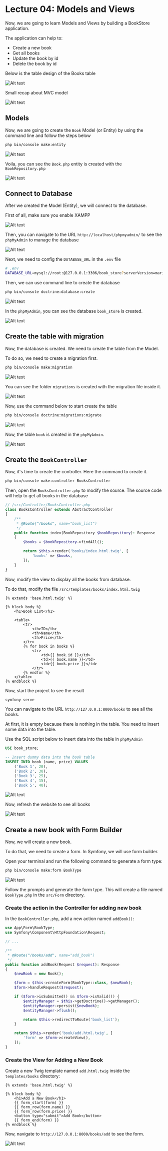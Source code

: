 # Lecture 04: Models and Views

Now, we are going to learn Models and Views by building a BookStore application.

The application can help to:

- Create a new book
- Get all books
- Update the book by id
- Delete the book by id

Below is the table design of the Books table

![Alt text](image.png)

Small recap about MVC model

![Alt text](image-1.png)

## Models

Now, we are going to create the `Book` Model (or Entity) by using the command line and follow the steps below

```bash
php bin/console make:entity
```

![Alt text](image-2.png)

Voila, you can see the `Book.php` entity is created with the `BookRepository.php`

![Alt text](image-3.png)

## Connect to Database

After we created the Model (Entity), we will connect to the database.

First of all, make sure you enable XAMPP

![Alt text](image-4.png)

Then, you can navigate to the URL `http://localhost/phpmyadmin/` to see the `phpMyAdmin` to manage the database

![Alt text](image-5.png)

Next, we need to config the `DATABASE_URL` in the `.env` file

```bash
# .env
DATABASE_URL=mysql://root:@127.0.0.1:3306/book_store?serverVersion=mariadb-10.4.11
```

Then, we can use command line to create the database

```bash
php bin/console doctrine:database:create
```

![Alt text](image-6.png)

In the `phpMyAdmin`, you can see the database `book_store` is created.

![Alt text](image-7.png)

## Create the table with migration

Now, the database is created. We need to create the table from the Model.

To do so, we need to create a migration first.

```bash
php bin/console make:migration
```

![Alt text](image-8.png)

You can see the folder `migrations` is created with the migration file inside it.

![Alt text](image-9.png)

Now, use the command below to start create the table

```bash
php bin/console doctrine:migrations:migrate
```

![Alt text](image-10.png)

Now, the table `book` is created in the `phpMyAdmin`.

![Alt text](image-11.png)

## Create the `BookController`

Now, it's time to create the controller. Here the command to create it.

```bash
php bin/console make:controller BooksController
```

Then, open the `BooksController.php` to modify the source. The source code will help to get all books in the database

```php
// /src/Controller/BooksController.php
class BooksController extends AbstractController
{
    /**
     * @Route("/books", name="book_list")
     */
    public function index(BookRepository $bookRepository): Response
    {
        $books = $bookRepository->findAll();

        return $this->render('books/index.html.twig', [
            'books' => $books,
        ]);
    }
}
```

Now, modify the view to display all the books from database.

To do that, modify the file `/src/templates/books/index.html.twig`

```twig
{% extends 'base.html.twig' %}

{% block body %}
    <h1>Book List</h1>

    <table>
        <tr>
            <th>ID</th>
            <th>Name</th>
            <th>Price</th>
        </tr>
        {% for book in books %}
            <tr>
                <td>{{ book.id }}</td>
                <td>{{ book.name }}</td>
                <td>{{ book.price }}</td>
            </tr>
        {% endfor %}
    </table>
{% endblock %}
```

Now, start the project to see the result

```bash
symfony serve
```

You can navigate to the URL `http://127.0.0.1:8000/books` to see all the books.

At first, it is empty because there is nothing in the table. You need to insert some data into the table.

Use the SQL script below to insert data into the table in `phpMyAdmin`

```sql
USE book_store;

-- Insert dummy data into the book table
INSERT INTO book (name, price) VALUES
    ('Book 1', 20),
    ('Book 2', 30),
    ('Book 3', 25),
    ('Book 4', 15),
    ('Book 5', 40);
```

![Alt text](image-13.png)

Now, refresh the website to see all books

![Alt text](image-14.png)

## Create a new book with Form Builder

Now, we will create a new book.

To do that, we need to create a form. In Symfony, we will use form builder.

Open your terminal and run the following command to generate a form type:

```bash
php bin/console make:form BookType
```

![Alt text](image-15.png)

Follow the prompts and generate the form type. This will create a file named `BookType.php` in the `src/Form` directory.

### Create the action in the Controller for adding new book

In the `BookController.php`, add a new action named `addBook()`:

```php
use App\Form\BookType;
use Symfony\Component\HttpFoundation\Request;

// ...

/**
 * @Route("/books/add", name="add_book")
 */
public function addBook(Request $request): Response
{
    $newBook = new Book();

    $form = $this->createForm(BookType::class, $newBook);
    $form->handleRequest($request);

    if ($form->isSubmitted() && $form->isValid()) {
        $entityManager = $this->getDoctrine()->getManager();
        $entityManager->persist($newBook);
        $entityManager->flush();

        return $this->redirectToRoute('book_list');
    }

    return $this->render('book/add.html.twig', [
        'form' => $form->createView(),
    ]);
}
```

### Create the View for Adding a New Book

Create a new Twig template named `add.html.twig` inside the `templates/books` directory:

```twig
{% extends 'base.html.twig' %}

{% block body %}
    <h1>Add a New Book</h1>
    {{ form_start(form) }}
    {{ form_row(form.name) }}
    {{ form_row(form.price) }}
    <button type="submit">Add Book</button>
    {{ form_end(form) }}
{% endblock %}
```

Now, navigate to `http://127.0.0.1:8000/books/add` to see the form.

![Alt text](image-16.png)
